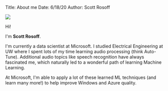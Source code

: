 Title: About me
Date: 6/18/20
Author: Scott Rosoff

![][photo]

Hi! 

I'm <b>Scott Rosoff</b>.

I'm currently a data scientist at Microsoft. I studied Electrical Engineering at UW where I spent lots of my time learning audio processing (think Auto-Tune). Additional audio topics like speech recognition have always fascinated me, which naturally led to a wonderful path of learning Machine Learning.

At Microsoft, I'm able to apply a lot of these learned ML techniques (and learn many more!) to help improve Windows and Azure quality.

[photo]: {static}/images/profile_pic.jpg
